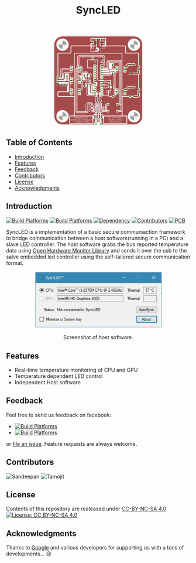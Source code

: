 <h1 align="center"> SyncLED </h1> <br>
<p align="center">
<img alt="SyncLED Board Layout" title="SyncLED Board Layout" src="https://github.com/SandeepanSengupta/SyncLED/blob/master/Demos/brd.png" width="250">
</p>

## Table of Contents

- [Introduction](#introduction)
- [Features](#features)
- [Feedback](#feedback)
- [Contributors](#contributors)
- [License](#license)
- [Acknowledgments](#acknowledgments)


## Introduction
[![Build Platforms](https://img.shields.io/badge/build_platform-visual_studio-865FC5.svg)](https://www.visualstudio.com/vs/)
[![Build Platforms](https://img.shields.io/badge/build_platform-arduino-10A2AE.svg)](https://www.arduino.cc)
[![Dependency](https://img.shields.io/badge/dependency-open_hardware_monitor-4EC820.svg)](https://github.com/openhardwaremonitor/openhardwaremonitor)
[![Contributors](https://img.shields.io/badge/all_contributors-2-orange.svg)](#contributors)
[![PCB](https://img.shields.io/badge/PCB_design-EagleCAD-EE8822.svg)](https://www.autodesk.com/products/eagle/overview)

SyncLED is a implementation of a basic secure communiaction framework to bridge communication between a host software(running in a PC) and a slave LED controller. The host software grabs the bus reported temperature data using [Open Hardware Monitor Library](https://github.com/SandeepanSengupta/SyncLED/blob/master/Sources/Application/Bridge/New/OpenHardwareMonitorLib.dll) and sends it over the usb to the salve embedded led controller using the self-tailored secure communication format.
<p align="center">
  <a href="https://gitpoint.co/">
    <img alt="Windows_App" title="Host Software" src="https://raw.githubusercontent.com/SandeepanSengupta/SyncLED/master/Demos/Application.JPG" width="350">
  </a>
</p>

<p align="center">
  Screenshot of host software.
</p>


## Features
- Real-time temperature monitoring of CPU and GPU
- Temperature dependent LED control
- Independent Host software


## Feedback
Feel free to send us feedback on facebook:
 - [![Build Platforms](https://img.shields.io/badge/id-Tamojit-54C7EC.svg?style=for-the-badge)](https://www.facebook.com/saha.tamojit/)
 - [![Build Platforms](https://img.shields.io/badge/id-Sandeepan-54C7EC.svg?style=for-the-badge)](https://www.facebook.com/sengupta.sandeepan/)
<p> 
or <a href ="https://github.com/SandeepanSengupta/SyncLED/issues/new">file an issue</a>. Feature requests are always welcome.</p>

## Contributors
<p><img src="https://goo.gl/nLUjoX" alt="Sandeepan" width="80px"> <img src="https://goo.gl/2Z1grd" alt="Tamojit" width="80px"></p>

## License
Contents of this repository are realeased under [CC-BY-NC-SA 4.0](./LICENSE.md) <br>
[![License: CC BY-NC-SA 4.0](https://licensebuttons.net/l/by-nc-sa/4.0/88x31.png)](https://creativecommons.org/licenses/by-nc-sa/4.0/)

## Acknowledgments

Thanks to [Google](https://www.google.com) and various developers for supporting us with a tons of developments... :wink:


